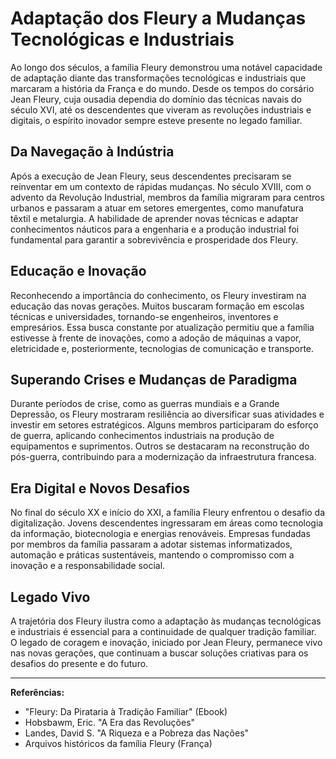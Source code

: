 # Adaptação dos Fleury a Mudanças Tecnológicas e Industriais

Ao longo dos séculos, a família Fleury demonstrou uma notável capacidade de adaptação diante das transformações tecnológicas e industriais que marcaram a história da França e do mundo. Desde os tempos do corsário Jean Fleury, cuja ousadia dependia do domínio das técnicas navais do século XVI, até os descendentes que viveram as revoluções industriais e digitais, o espírito inovador sempre esteve presente no legado familiar.

## Da Navegação à Indústria

Após a execução de Jean Fleury, seus descendentes precisaram se reinventar em um contexto de rápidas mudanças. No século XVIII, com o advento da Revolução Industrial, membros da família migraram para centros urbanos e passaram a atuar em setores emergentes, como manufatura têxtil e metalurgia. A habilidade de aprender novas técnicas e adaptar conhecimentos náuticos para a engenharia e a produção industrial foi fundamental para garantir a sobrevivência e prosperidade dos Fleury.

## Educação e Inovação

Reconhecendo a importância do conhecimento, os Fleury investiram na educação das novas gerações. Muitos buscaram formação em escolas técnicas e universidades, tornando-se engenheiros, inventores e empresários. Essa busca constante por atualização permitiu que a família estivesse à frente de inovações, como a adoção de máquinas a vapor, eletricidade e, posteriormente, tecnologias de comunicação e transporte.

## Superando Crises e Mudanças de Paradigma

Durante períodos de crise, como as guerras mundiais e a Grande Depressão, os Fleury mostraram resiliência ao diversificar suas atividades e investir em setores estratégicos. Alguns membros participaram do esforço de guerra, aplicando conhecimentos industriais na produção de equipamentos e suprimentos. Outros se destacaram na reconstrução do pós-guerra, contribuindo para a modernização da infraestrutura francesa.

## Era Digital e Novos Desafios

No final do século XX e início do XXI, a família Fleury enfrentou o desafio da digitalização. Jovens descendentes ingressaram em áreas como tecnologia da informação, biotecnologia e energias renováveis. Empresas fundadas por membros da família passaram a adotar sistemas informatizados, automação e práticas sustentáveis, mantendo o compromisso com a inovação e a responsabilidade social.

## Legado Vivo

A trajetória dos Fleury ilustra como a adaptação às mudanças tecnológicas e industriais é essencial para a continuidade de qualquer tradição familiar. O legado de coragem e inovação, iniciado por Jean Fleury, permanece vivo nas novas gerações, que continuam a buscar soluções criativas para os desafios do presente e do futuro.

---

**Referências:**
- "Fleury: Da Pirataria à Tradição Familiar" (Ebook)
- Hobsbawm, Eric. "A Era das Revoluções"
- Landes, David S. "A Riqueza e a Pobreza das Nações"
- Arquivos históricos da família Fleury (França)